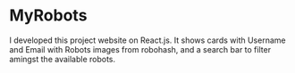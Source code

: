 # MyRobots
I developed this project website on React.js. It shows cards with Username and Email with Robots images from robohash, and a search bar to filter amingst the available robots.
